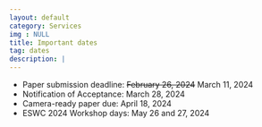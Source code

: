 ```yaml
---
layout: default
category: Services
img : NULL
title: Important dates
tag: dates
description: |
---
```

- Paper submission deadline: ~~February 26, 2024~~ March 11, 2024
- Notification of Acceptance: March 28, 2024
- Camera-ready paper due: April 18, 2024
- ESWC 2024 Workshop days: May 26 and 27, 2024